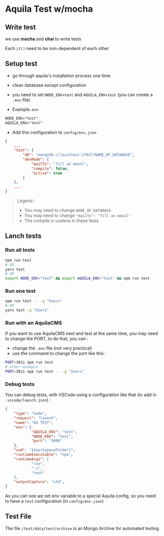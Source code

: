 # Aquila Test w/mocha

## Write test

we use **mocha** and **chai** to write tests

Each `it()` need to be non-dependent of each other

## Setup test

- go through aquila's installation process one time
- clean database except configuration
- you need to set `NODE_ENV=test` and `AQUILA_ENV=test` (you can create a `.env` file)

- Example`.env`

```txt
NODE_ENV="test"
AQUILA_ENV="test"
```

- Add this configuration to `config/env.json`

```json
{
    ...
    "test": {
        "db": "mongodb://localhost:27017/NAME_OF_DATABASE",
        "devMode": {
            "mailTo": "fill an email",
            "compile": false,
            "active": true
        }
    },
    ...
}
```

> Legend :
>
> - You may need to change `NAME_OF_DATABASE`
> - You may need to change `"mailTo": "fill an email"`
> - The compile is useless in these tests

## Lanch tests

### Run all tests

```sh
npm run test
# OR
yarn test
# OR
export NODE_ENV="test" && export AQUILA_ENV="test" && npm run test
```

### Run one test

```sh
npm run test -- -g "Users"
# OR
yarn test -g "Users"
```

### Run with an AquilaCMS

If you want to use AquilaCMS next and test at the same time, you may need to change the PORT, to do that, you can :

- change the `.env` file (not very practical)
- use the command to change the port like this :

```sh
PORT=3011 npm run test
# other example
PORT=3011 npm run test -- -g "Users"
```

### Debug tests

You can debug tests, with VSCode using a configuration like that (to add in `.vscode/launch.json`) :

```json
{
    "type": "node",
    "request": "launch",
    "name": "DO TEST",
    "env": {
            "AQUILA_ENV": "test",
            "NODE_ENV": "test",
            "port": "3000"
    },
    "cwd": "${workspaceFolder}",
    "runtimeExecutable": "npm",
    "runtimeArgs": [
            "run",
            "-s",
            "test"
    ],
    "outputCapture": "std",
}
```

As you can see we set env variable to a special Aquila config, so you need to have a `test` configuration (in `config/env.json`)

## Test File

The file `/test/data/test/archive` is an Mongo Archive for automated testing
